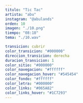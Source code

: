 ```yaml
---
titulo: "Tic Tac"
artista: "abu"
instagram: "@abulands"
orden: 10
imagen: "./10.png"
tiempo: "08:18"
tema: "./10.wav"

transicion: cubrir
color_transicion: "#000000"
direccion_transicion: derecha
duracion_transicion: 1
color_sitio: "#000000"
color_navegacion: "#ffffff"
color_navegacion_hover: "#545454"
color_fondo: "#ffffff"
color_letra: "#000000"
color_links: "#065A82"
color_links_hover: "#1C7293"
---
```

